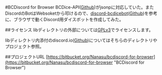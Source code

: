 #BCDiscord for Browser
BCDice-API([Github](https://github.com/NKMR6194/bcdice-api "bcdice-api"))がjsonpに対応していた。またDiscordのBotはWebsoketから叩けるので、[discord-bcdicebot](https://shunshun94.github.io/discord-bcdicebot/index.html "discord-bcdicebot")([Github](https://github.com/Shunshun94/discord-bcdicebot "discord-bcdicebot"))を参考に、ブラウザで動くDiscord用ダイスボットを作成してみた。

##ライセンス
libディレクトリの外部については[GPLv3](https://www.gnu.org/licenses/gpl-3.0.en.html)でライセンスします。

libディレクトリ内添付のdiscord.io([Github](https://github.com/izy521/discord.io "discord.io"))についてはそちらのディレクトリやプロジェクト参照。

##プロジェクトURL
[https://bitbucket.org/Nanasu/bcdiscord-for-browser](https://bitbucket.org/Nanasu/bcdiscord-for-browser "BCDiscord for Browser")

